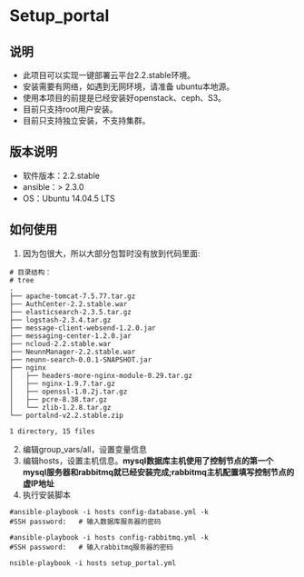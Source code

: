 # Setup_portal

## 说明

- 此项目可以实现一键部署云平台2.2.stable环境。
- 安装需要有网络，如遇到无网环境，请准备 ubuntu本地源。
- 使用本项目的前提是已经安装好openstack、ceph、S3。
- 目前只支持root用户安装。
- 目前只支持独立安装，不支持集群。


## 版本说明
- 软件版本：2.2.stable
- ansible：> 2.3.0
- OS：Ubuntu 14.04.5 LTS

## 如何使用

1. 因为包很大，所以大部分包暂时没有放到代码里面:

```
# 目录结构：
# tree 
.
├── apache-tomcat-7.5.77.tar.gz
├── AuthCenter-2.2.stable.war
├── elasticsearch-2.3.5.tar.gz
├── logstash-2.3.4.tar.gz
├── message-client-websend-1.2.0.jar
├── messaging-center-1.2.0.jar
├── ncloud-2.2.stable.war
├── NeunnManager-2.2.stable.war
├── neunn-search-0.0.1-SNAPSHOT.jar
├── nginx
│   ├── headers-more-nginx-module-0.29.tar.gz
│   ├── nginx-1.9.7.tar.gz
│   ├── openssl-1.0.2j.tar.gz
│   ├── pcre-8.38.tar.gz
│   └── zlib-1.2.8.tar.gz
└── portalnd-v2.2.stable.zip

1 directory, 15 files

```

2. 编辑group_vars/all，设置变量信息
3. 编辑hosts，设置主机信息。**mysql数据库主机使用了控制节点的第一个mysql服务器和rabbitmq就已经安装完成;rabbitmq主机配置填写控制节点的虚IP地址**
4. 执行安装脚本  

```
#ansible-playbook -i hosts config-database.yml -k
#SSH password:   # 输入数据库服务器的密码

#ansible-playbook -i hosts config-rabbitmq.yml -k
#SSH password:   # 输入rabbitmq服务器的密码

nsible-playbook -i hosts setup_portal.yml

```
